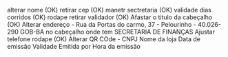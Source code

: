 alterar nome (OK)
retirar cep (OK)
manetr sectretaria (OK)
validade dias corridos (OK)
rodape retirar validador (OK)
Afastar o titulo da cabeçalho (OK)
Alterar endereço - Rua da Portas do carmo, 37 - Pelourinho - 40.026-290
GOB-BA no cabeçalho onde tem SECRETARIA DE FINANÇAS
Ajustar telefone rodape (OK)
Alterar QR COde -
    CNPJ
    Nome da loja
    Data de emissão 
    Validade
    Emitida por 
    Hora da emissão
